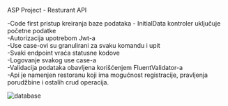 ASP Project - Resturant API

-Code first pristup kreiranja baze podataka - InitialData kontroler uključuje početne podatke <br/>
-Autorizacija upotrebom Jwt-a <br/>
-Use case-ovi su granulirani za svaku komandu i upit <br/>
-Svaki endpoint vraća statusne kodove <br/>
-Logovanje svakog use case-a <br/>
-Validacija podataka obavljena korišćenjem FluentValidator-a <br/>
-Api je namenjen restoranu koji ima mogućnost registracije, pravljenja porudžbine i ostalih crud operacija. <br/>


![database](https://user-images.githubusercontent.com/106922195/173229852-b0a20ca6-50dc-49d6-97d9-bcca66fcd244.png)
